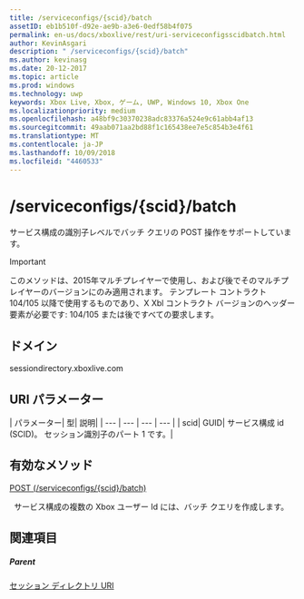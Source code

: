 ```yaml
---
title: /serviceconfigs/{scid}/batch
assetID: eb1b510f-d92e-ae9b-a3e6-0edf58b4f075
permalink: en-us/docs/xboxlive/rest/uri-serviceconfigsscidbatch.html
author: KevinAsgari
description: " /serviceconfigs/{scid}/batch"
ms.author: kevinasg
ms.date: 20-12-2017
ms.topic: article
ms.prod: windows
ms.technology: uwp
keywords: Xbox Live, Xbox, ゲーム, UWP, Windows 10, Xbox One
ms.localizationpriority: medium
ms.openlocfilehash: a48bf9c30370238adc83376a524e9c61abb4af13
ms.sourcegitcommit: 49aab071aa2bd88f1c165438ee7e5c854b3e4f61
ms.translationtype: MT
ms.contentlocale: ja-JP
ms.lasthandoff: 10/09/2018
ms.locfileid: "4460533"
---
```

# <a name="serviceconfigsscidbatch"></a>/serviceconfigs/{scid}/batch
サービス構成の識別子レベルでバッチ クエリの POST 操作をサポートしています。

> [!IMPORTANT]
> このメソッドは、2015年マルチプレイヤーで使用し、および後でそのマルチプレイヤーのバージョンにのみ適用されます。 テンプレート コントラクト 104/105 以降で使用するものであり、X Xbl コントラクト バージョンのヘッダー要素が必要です: 104/105 または後ですべての要求します。

<a id="ID4ER"></a>


## <a name="domain"></a>ドメイン
sessiondirectory.xboxlive.com  
<a id="ID4EW"></a>


## <a name="uri-parameters"></a>URI パラメーター

| パラメーター| 型| 説明|
| --- | --- | --- | --- |
| scid| GUID| サービス構成 id (SCID)。 セッション識別子のパート 1 です。|

<a id="ID4ESB"></a>


## <a name="valid-methods"></a>有効なメソッド

[POST (/serviceconfigs/{scid}/batch)](uri-serviceconfigsscidbatchpost.md)

&nbsp;&nbsp;サービス構成の複数の Xbox ユーザー Id には、バッチ クエリを作成します。

<a id="ID4E3B"></a>


## <a name="see-also"></a>関連項目

<a id="ID4E5B"></a>


##### <a name="parent"></a>Parent

[セッション ディレクトリ URI](atoc-reference-sessiondirectory.md)
